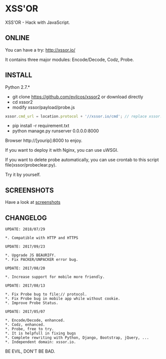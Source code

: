 # XSS'OR
XSS'OR - Hack with JavaScript.

## ONLINE
You can have a try:
http://xssor.io/

It contains three major modules: Encode/Decode, Codz, Probe.

## INSTALL

Python 2.7.*

* git clone https://github.com/evilcos/xssor2 or download directly
* cd xssor2
* modify xssor/payload/probe.js
```javascript
xssor.cmd_url = location.protocol + '//xssor.io/cmd'; // replace xssor.io to your domain or ip address
```
* pip install -r requirement.txt
* python manage.py runserver 0.0.0.0:8000

Browser http://[yourip]:8000 to enjoy.

If you want to deploy it with Nginx, you can use uWSGI.

If you want to delete probe automatically, you can use crontab to this script file(xssor/probeclear.py).

Try it by yourself.

## SCREENSHOTS

Have a look at [screenshots](https://github.com/evilcos/xssor2/tree/master/screenshots)

## CHANGELOG

```
UPDATE: 2018/07/29

*. Compatible with HTTP and HTTPS

UPDATE: 2017/09/23

*. Upgrade JS BEAURIFY.
*. Fix PACKER/UNPACKER error bug.

UPDATE: 2017/08/20

*. Increase support for mobile more friendly.

UPDATE: 2017/08/13

*. Fix Probe bug to file:// protocol.
*. Fix Probe bug in mobile app while without cookie.
*. Improve Probe Status.

UPDATE: 2017/05/07

*. Encode/Decode, enhanced.
*. Codz, enhanced.
*. Probe, free to try.
*. It is helpfull in fixing bugs
*. Complete rewriting with Python, Django, Bootstrap, jQuery, ...
*. Independent domain: xssor.io.
```

BE EVIL, DON'T BE BAD.
